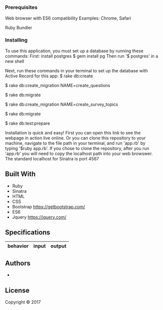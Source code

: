 # <!--PROJECT NAME HERE-->

<!--PROJECT DESCRIPTION HERE-->

### Prerequisites

Web browser with ES6 compatibility
Examples: Chrome, Safari

Ruby <!--VERSION HERE-->
Bundler

### Installing
To use this application, you must set up a database by running these commands:
First: install postgres
$ gem install pg
Then run  '$ postgres' in a new shell

Next, run these commands in your terminal to set up the database with Active Record for this app:
$ rake db:create
<!--create the table 'questions' with the columns 'question' and 'survey_topic_id'-->
$ rake db:create_migration NAME=create_questions
<!--check db folder to see migration success -->
$ rake db:migrate
<!--create the table 'survey_topics' with the column 'topic'-->
$ rake db:create_migration NAME=create_survey_topics
<!--check db folder to see migration success -->
$ rake db:migrate
<!--copy / mirror development database to a test database -->
$ rake db:test:prepare

Installation is quick and easy! First you can open this link <!--HEROKU LINK HERE--> to see the webpage in action live online. Or you can clone this repository to your machine, navigate to the file path in your terminal, and run 'app.rb' by typing '$ruby app.rb'. If you chose to clone the repository, after you run 'app.rb' you will need to copy the localhost path into your web browswer. The standard localhost for Sinatra is port 4567

## Built With

* Ruby
* Sinatra
* HTML
* CSS
* Bootstrap https://getbootstrap.com/
* ES6
* Jquery https://jquery.com/

## Specifications

| behavior |  input   |  output  |
|----------|:--------:|:--------:|
<!--SPECS GO HERE-->

## Authors

* <!--YOUR NAME HERE-->

## License

Copyright © 2017 <!--YOUR NAME HERE-->
